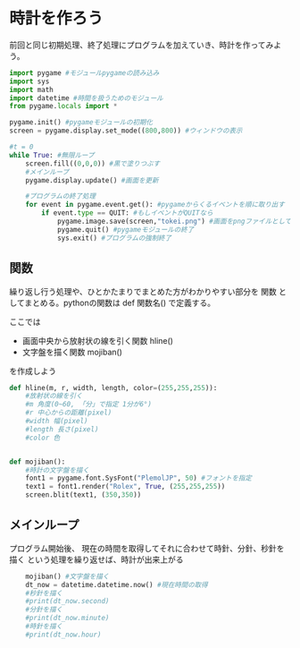 # 時計を作ろう

前回と同じ初期処理、終了処理にプログラムを加えていき、時計を作ってみよう。

```.py
import pygame #モジュールpygameの読み込み
import sys
import math
import datetime #時間を扱うためのモジュール
from pygame.locals import *

pygame.init() #pygameモジュールの初期化
screen = pygame.display.set_mode((800,800)) #ウィンドウの表示

#t = 0
while True: #無限ループ
    screen.fill((0,0,0)) #黒で塗りつぶす
    #メインループ
    pygame.display.update() #画面を更新

    #プログラムの終了処理
    for event in pygame.event.get(): #pygameからくるイベントを順に取り出す
        if event.type == QUIT: #もしイベントがQUITなら
            pygame.image.save(screen,"tokei.png") #画面をpngファイルとしてセーブ
            pygame.quit() #pygameモジュールの終了
            sys.exit() #プログラムの強制終了
```

## 関数
繰り返し行う処理や、ひとかたまりでまとめた方がわかりやすい部分を
関数
としてまとめる。pythonの関数は
def 関数名()
で定義する。

ここでは
- 画面中央から放射状の線を引く関数 hline()
- 文字盤を描く関数 mojiban()

を作成しよう

```.py
def hline(m, r, width, length, color=(255,255,255)):
    #放射状の線を引く
    #m 角度(0~60, 「分」で指定 1分が6°)
    #r 中心からの距離(pixel)
    #width 幅(pixel)
    #length 長さ(pixel)
    #color 色


def mojiban():
    #時計の文字盤を描く
    font1 = pygame.font.SysFont("PlemolJP", 50) #フォントを指定
    text1 = font1.render("Rolex", True, (255,255,255))
    screen.blit(text1, (350,350))
```

## メインループ

プログラム開始後、
現在の時間を取得してそれに合わせて時針、分針、秒針を描く
という処理を繰り返せば、時計が出来上がる

```.py
    mojiban() #文字盤を描く
    dt_now = datetime.datetime.now() #現在時間の取得
    #秒針を描く
    #print(dt_now.second)
    #分針を描く
    #print(dt_now.minute)
    #時針を描く
    #print(dt_now.hour)
```
